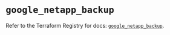 # `google_netapp_backup`

Refer to the Terraform Registry for docs: [`google_netapp_backup`](https://registry.terraform.io/providers/hashicorp/google-beta/6.11.1/docs/resources/google_netapp_backup).

